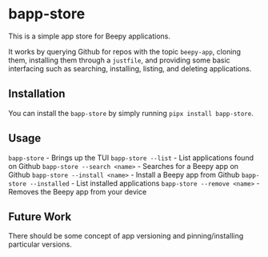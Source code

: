 # bapp-store

This is a simple app store for Beepy applications.

It works by querying Github for repos with the topic `beepy-app`, cloning them,
installing them through a `justfile`, and providing some basic interfacing such
as searching, installing, listing, and deleting applications.


## Installation

You can install the `bapp-store` by simply running `pipx install bapp-store`.


## Usage

`bapp-store` - Brings up the TUI
`bapp-store --list` - List applications found on Github
`bapp-store --search <name>` - Searches for a Beepy app on Github
`bapp-store --install <name>` - Install a Beepy app from Github
`bapp-store --installed` - List installed applications
`bapp-store --remove <name>` - Removes the Beepy app from your device


## Future Work

There should be some concept of app versioning and pinning/installing particular
versions.
